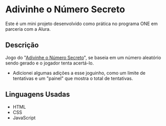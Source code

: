 # Adivinhe o Número Secreto
Este é um mini projeto desenvolvido como prática no programa ONE em parceria com a Alura.
## Descrição
Jogo do "[Adivinhe o Número Secreto](alura-adivinha-numero.vercel.app)", se baseia em um número aleatório sendo gerado e o jogador tenta acertá-lo.
+ Adicionei algumas adições a esse joguinho, como um limite de tentativas e um "painel" que mostra o total de tentativas.
## Linguagens Usadas
+ HTML
+ CSS
+ JavaScript
